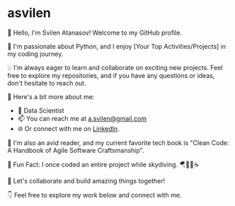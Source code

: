 # asvilen

👋 Hello, I'm Svilen Atanasov! Welcome to my GitHub profile.

🚀 I'm passionate about Python, and I enjoy [Your Top Activities/Projects] in my coding journey.

💡 I'm always eager to learn and collaborate on exciting new projects. Feel free to explore my repositories, and if you have any questions or ideas, don't hesitate to reach out.

🌟 Here's a bit more about me:

- 💼 Data Scientist
- 📫 You can reach me at a.svilen@gmail.com
- 🌐 Or connect with me on [LinkedIn](https://www.linkedin.com/in/svilen-atanasov-81864144/).

📖 I'm also an avid reader, and my current favorite tech book is  "Clean Code: A Handbook of Agile Software Craftsmanship".

🌱 Fun Fact: I once coded an entire project while skydiving. 🪂👨‍💻☕

📝 Let's collaborate and build amazing things together!

👇 Feel free to explore my work below and connect with me.

